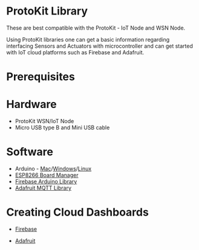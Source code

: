 # ProtoKit Library
These are best compatible with the ProtoKit - IoT Node and WSN Node.

Using ProtoKit libraries one can get a basic information regarding interfacing Sensors and Actuators with microcontroller and can get started with IoT cloud platforms such as Firebase and Adafruit.

# Prerequisites
# Hardware
- ProtoKit WSN/IoT Node
- Micro USB type B and Mini USB cable

# Software
- Arduino - [Mac](https://www.arduino.cc/en/Guide/MacOSX)/[Windows](https://www.arduino.cc/en/Guide/Windows)/[Linux](https://www.arduino.cc/en/Guide/Linux)
- [ESP8266 Board Manager](https://github.com/esp8266/Arduino)
- [Firebase Arduino Library](https://github.com/FirebaseExtended/firebase-arduino)
- [Adafruit MQTT Library](https://github.com/adafruit/Adafruit_MQTT_Library)

# Creating Cloud Dashboards
- [Firebase](https://github.com/proto-gen/ProtoKit/blob/master/ProtoKit/Firebase/README.md) 

- [Adafruit](https://github.com/proto-gen/ProtoKit/blob/master/ProtoKit/AdaFruit_Mqtt_Cloud/README.md) 
